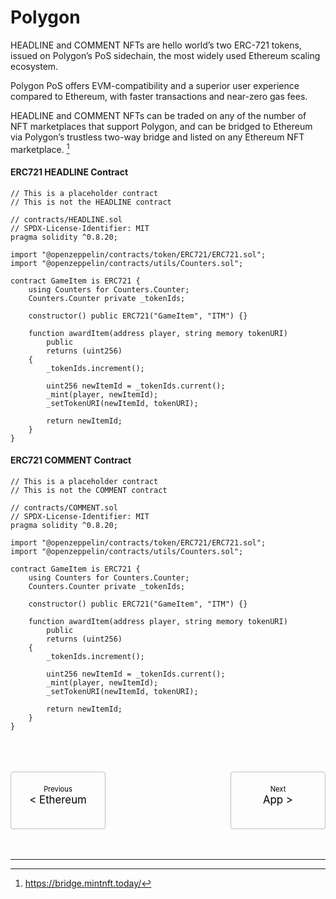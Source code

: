 # Polygon

HEADLINE and COMMENT NFTs are hello world’s two ERC-721 tokens, issued on Polygon’s PoS sidechain, the most widely used Ethereum scaling ecosystem.  

Polygon PoS offers EVM-compatibility and a superior user experience compared to Ethereum, with faster transactions and near-zero gas fees.  

HEADLINE and COMMENT NFTs can be traded on any of the number of NFT marketplaces that support Polygon, and can be bridged to Ethereum via Polygon’s trustless two-way bridge and listed on any Ethereum NFT marketplace. [^10]

#### ERC721 HEADLINE Contract

````
// This is a placeholder contract
// This is not the HEADLINE contract

// contracts/HEADLINE.sol
// SPDX-License-Identifier: MIT
pragma solidity ^0.8.20;

import "@openzeppelin/contracts/token/ERC721/ERC721.sol";
import "@openzeppelin/contracts/utils/Counters.sol";

contract GameItem is ERC721 {
    using Counters for Counters.Counter;
    Counters.Counter private _tokenIds;

    constructor() public ERC721("GameItem", "ITM") {}

    function awardItem(address player, string memory tokenURI)
        public
        returns (uint256)
    {
        _tokenIds.increment();

        uint256 newItemId = _tokenIds.current();
        _mint(player, newItemId);
        _setTokenURI(newItemId, tokenURI);

        return newItemId;
    }
}
````
#### ERC721 COMMENT Contract

````
// This is a placeholder contract
// This is not the COMMENT contract

// contracts/COMMENT.sol
// SPDX-License-Identifier: MIT
pragma solidity ^0.8.20;

import "@openzeppelin/contracts/token/ERC721/ERC721.sol";
import "@openzeppelin/contracts/utils/Counters.sol";

contract GameItem is ERC721 {
    using Counters for Counters.Counter;
    Counters.Counter private _tokenIds;

    constructor() public ERC721("GameItem", "ITM") {}

    function awardItem(address player, string memory tokenURI)
        public
        returns (uint256)
    {
        _tokenIds.increment();

        uint256 newItemId = _tokenIds.current();
        _mint(player, newItemId);
        _setTokenURI(newItemId, tokenURI);

        return newItemId;
    }
}

````



<br>
<br>
<br>


<div class="pagination-nav">
    <a class="pagination-nav__link prev" href="ethereum.md">
        <div class="pagination-nav__sublabel">Previous</div>
        <div class="pagination-nav__label">< Ethereum</div>
    </a>
    <a class="pagination-nav__link next" href="the-hello-world-app.md">
        <div class="pagination-nav__sublabel">Next</div>
        <div class="pagination-nav__label">App ></div>
    </a>
</div>

<style>
    .pagination-nav {
        display: flex;
        justify-content: center;
        gap: 200px;
    }

    .pagination-nav__link {
        display: inline-block;
        padding: 20px;
        text-decoration: none;
        background: transparent;
        color: black;
        width: 250px;
        height: 50px;
        border: 1px solid #bcbdd0;
        border-radius: 4px;
        text-align: center;
    }

    .pagination-nav__sublabel {
        font-size: 0.8em;
    }

    .pagination-nav__label {
        font-size: 1.2em;
    }
</style>

<br>
<br>

---

[^10]: <a href="https://bridge.mintnft.today/" target="_blank">https://bridge.mintnft.today/</a>
